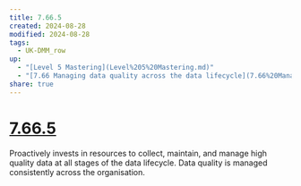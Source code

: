 ```yaml
---
title: 7.66.5
created: 2024-08-28
modified: 2024-08-28
tags:
  - UK-DMM_row
up:
  - "[Level 5 Mastering](Level%205%20Mastering.md)"
  - "[7.66 Managing data quality across the data lifecycle](7.66%20Managing%20data%20quality%20across%20the%20data%20lifecycle.md)"
share: true
---
```

# [7.66.5](7.66.5.md)

Proactively invests in resources to collect, maintain, and manage high quality data at all stages of the data lifecycle. Data quality is managed consistently across the organisation.
